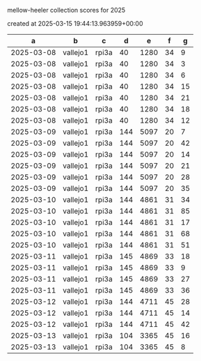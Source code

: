 mellow-heeler collection scores for 2025

created at 2025-03-15 19:44:13.963959+00:00

| a| b | c | d | e | f | g |
|----------|--------|-----|--|----|--|-|
|2025-03-08|vallejo1|rpi3a|40|1280|34|9|
|2025-03-08|vallejo1|rpi3a|40|1280|34|3|
|2025-03-08|vallejo1|rpi3a|40|1280|34|6|
|2025-03-08|vallejo1|rpi3a|40|1280|34|15|
|2025-03-08|vallejo1|rpi3a|40|1280|34|21|
|2025-03-08|vallejo1|rpi3a|40|1280|34|18|
|2025-03-08|vallejo1|rpi3a|40|1280|34|12|
|2025-03-09|vallejo1|rpi3a|144|5097|20|7|
|2025-03-09|vallejo1|rpi3a|144|5097|20|42|
|2025-03-09|vallejo1|rpi3a|144|5097|20|14|
|2025-03-09|vallejo1|rpi3a|144|5097|20|21|
|2025-03-09|vallejo1|rpi3a|144|5097|20|28|
|2025-03-09|vallejo1|rpi3a|144|5097|20|35|
|2025-03-10|vallejo1|rpi3a|144|4861|31|34|
|2025-03-10|vallejo1|rpi3a|144|4861|31|85|
|2025-03-10|vallejo1|rpi3a|144|4861|31|17|
|2025-03-10|vallejo1|rpi3a|144|4861|31|68|
|2025-03-10|vallejo1|rpi3a|144|4861|31|51|
|2025-03-11|vallejo1|rpi3a|145|4869|33|18|
|2025-03-11|vallejo1|rpi3a|145|4869|33|9|
|2025-03-11|vallejo1|rpi3a|145|4869|33|27|
|2025-03-11|vallejo1|rpi3a|145|4869|33|36|
|2025-03-12|vallejo1|rpi3a|144|4711|45|28|
|2025-03-12|vallejo1|rpi3a|144|4711|45|14|
|2025-03-12|vallejo1|rpi3a|144|4711|45|42|
|2025-03-13|vallejo1|rpi3a|104|3365|45|16|
|2025-03-13|vallejo1|rpi3a|104|3365|45|8|
